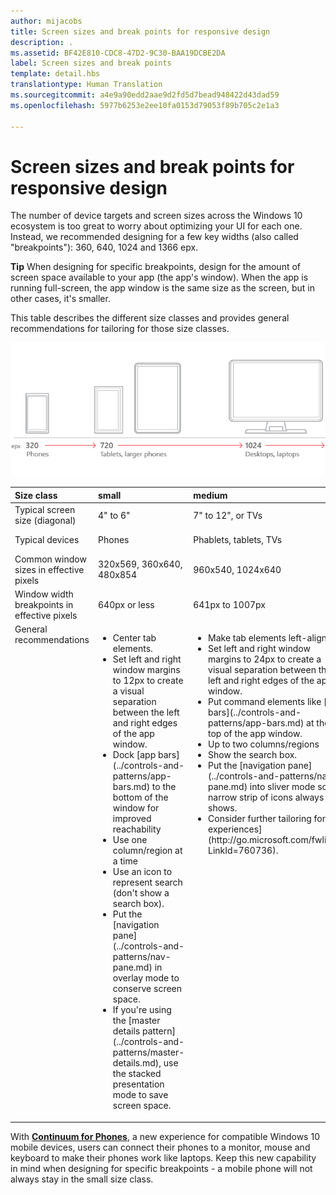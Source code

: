 ```yaml
---
author: mijacobs
title: Screen sizes and break points for responsive design
description: .
ms.assetid: BF42E810-CDC8-47D2-9C30-BAA19DCBE2DA
label: Screen sizes and break points
template: detail.hbs
translationtype: Human Translation
ms.sourcegitcommit: a4e9a90edd2aae9d2fd5d7bead948422d43dad59
ms.openlocfilehash: 5977b6253e2ee10fa0153d79053f89b705c2e1a3

---
```


#  Screen sizes and break points for responsive design

The number of device targets and screen sizes across the Windows 10 ecosystem is too great to worry about optimizing your UI for each one. Instead, we recommended designing for a few key widths (also called "breakpoints"): 360, 640, 1024 and 1366 epx.

**Tip**  When designing for specific breakpoints, design for the amount of screen space available to your app (the app's window). When the app is running full-screen, the app window is the same size as the screen, but in other cases, it's smaller.
 

This table describes the different size classes and provides general recommendations for tailoring for those size classes.

![responsive design breakpoints](images/rsp-design/rspd-breakpoints.png)

<table>
<colgroup>
<col width="25%" />
<col width="25%" />
<col width="25%" />
<col width="25%" />
</colgroup>
<thead>
<tr class="header">
<th align="left">Size class</th>
<th align="left">small</th>
<th align="left">medium</th>
<th align="left">large</th>
</tr>
</thead>
<tbody>
<tr class="odd">
<td align="left">Typical screen size (diagonal)</td>
<td align="left">4&quot; to 6&quot;</td>
<td align="left">7&quot; to 12&quot;, or TVs</td>
<td align="left">13&quot; and larger</td>
</tr>
<tr class="even">
<td align="left">Typical devices</td>
<td align="left">Phones</td>
<td align="left">Phablets, tablets, TVs</td>
<td align="left">PCs, laptops, Surface Hubs</td>
</tr>
<tr class="odd">
<td align="left">Common window sizes in effective pixels</td>
<td align="left">320x569, 360x640, 480x854</td>
<td align="left">960x540, 1024x640</td>
<td align="left">1366x768, 1920x1080</td>
</tr>
<tr class="even">
<td align="left">Window width breakpoints in effective pixels</td>
<td align="left">640px or less</td>
<td align="left">641px to 1007px</td>
<td align="left">1008px or greater</td>
</tr>
<tr class="odd">
<td align="left" valign="top">General recommendations</td>
<td align="left" valign="top"><ul>
<li>Center tab elements.</li>
<li>Set left and right window margins to 12px to create a visual separation between the left and right edges of the app window.</li>
<li>Dock [app bars](../controls-and-patterns/app-bars.md) to the bottom of the window for improved reachability</li>
<li>Use one column/region at a time</li>
<li>Use an icon to represent search (don't show a search box).</li>
<li>Put the [navigation pane](../controls-and-patterns/nav-pane.md) in overlay mode to conserve screen space.</li>
<li>If you're using the [master details pattern](../controls-and-patterns/master-details.md), use the stacked presentation mode to save screen space.</li>
</ul></td>
<td align="left" valign="top"><ul>
<li>Make tab elements left-aligned.</li>
<li>Set left and right window margins to 24px to create a visual separation between the left and right edges of the app window.</li>
<li>Put command elements like [app bars](../controls-and-patterns/app-bars.md) at the top of the app window.</li>
<li>Up to two columns/regions</li>
<li>Show the search box.</li>
<li>Put the [navigation pane](../controls-and-patterns/nav-pane.md) into sliver mode so a narrow strip of icons always shows.</li>
<li>Consider further tailoring for [TV experiences](http://go.microsoft.com/fwlink/?LinkId=760736).</li>
</ul></td>
<td align="left" valign="top"><ul>
<li>Make tab elements left-aligned.</li>
<li>Set left and right window margins to 24px to create a visual separation between the left and right edges of the app window.</li>
<li>Put command elements like [app bars](../controls-and-patterns/app-bars.md) at the top of the app window.</li>
<li>Up to three columns/regions</li>
<li>Show the search box.</li>
<li>Put the [navigation pane](../controls-and-patterns/nav-pane.md) into docked mode so that it always shows.</li>
</ul></td>
</tr>
</tbody>
</table>

With [**Continuum for Phones**](http://go.microsoft.com/fwlink/p/?LinkID=699431), a new experience for compatible Windows 10 mobile devices, users can connect their phones to a monitor, mouse and keyboard to make their phones work like laptops. Keep this new capability in mind when designing for specific breakpoints - a mobile phone will not always stay in the small size class.
 



<!--HONumber=Aug16_HO3-->


